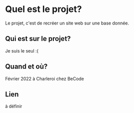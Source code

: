 # Quel est le projet?

Le projet, c'est de recréer un site web sur une base donnée.

## Qui est sur le projet?

Je suis le seul :(

## Quand et où?

Février 2022 à Charleroi chez BeCode

## Lien

à définir